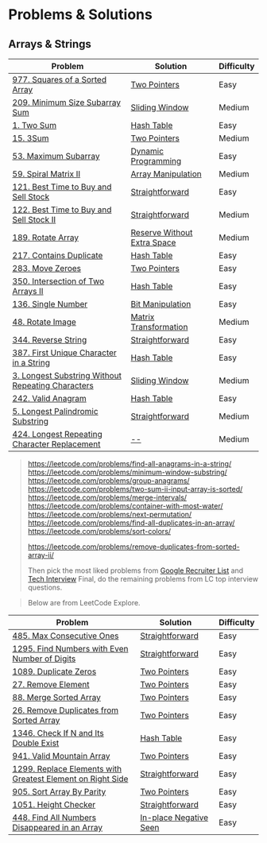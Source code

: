 # Problems & Solutions

## Arrays & Strings
| Problem         | Solution | Difficulty |
|------------------|----------|------------|
|[977. Squares of a Sorted Array](https://leetcode.com/problems/squares-of-a-sorted-array/)|[Two Pointers](../leetcode/977.squares-of-a-sorted-array.md)|Easy|
|[209. Minimum Size Subarray Sum](https://leetcode.com/problems/minimum-size-subarray-sum/)|[Sliding Window](../leetcode/209.minimum-size-subarray-sum.md)|Medium|
|[1. Two Sum](https://leetcode.com/problems/two-sum/)|[Hash Table](../leetcode/1.two-sum.md)|Easy|
|[15. 3Sum](https://leetcode.com/problems/3sum/)|[Two Pointers](../leetcode/15.3sum.md)|Medium|
|[53. Maximum Subarray](https://leetcode.com/problems/maximum-subarray/)|[Dynamic Programming](../leetcode/53.maximum-subarray.md)|Easy|
|[59. Spiral Matrix II](https://leetcode.com/problems/spiral-matrix-ii/)|[Array Manipulation](../leetcode/59.spiral-matrix-ii.md)|Medium|
|[121. Best Time to Buy and Sell Stock](https://leetcode.com/problems/best-time-to-buy-and-sell-stock/)|[Straightforward](../leetcode/121.best-time-to-buy-and-sell-stock.md)|Easy|
|[122. Best Time to Buy and Sell Stock II](https://leetcode.com/problems/best-time-to-buy-and-sell-stock-ii/)|[Straightforward](../leetcode/122.best-time-to-buy-and-sell-stock-ii.md)|Medium|
|[189. Rotate Array](https://leetcode.com/problems/rotate-array/)|[Reserve Without Extra Space](../leetcode/189.rotate-array.md)|Medium|
|[217. Contains Duplicate](https://leetcode.com/problems/contains-duplicate/)|[Hash Table](../leetcode/217.contains-duplicate.md)|Easy|
|[283. Move Zeroes](https://leetcode.com/problems/move-zeroes/)|[Two Pointers](../leetcode/283.move-zeros.md)|Easy|
|[350. Intersection of Two Arrays II](https://leetcode.com/problems/intersection-of-two-arrays-ii/)|[Hash Table](../leetcode/350.intersection-of-two-arrays-ii.md)|Easy|
|[136. Single Number](https://leetcode.com/problems/single-number/)|[Bit Manipulation](../leetcode/136.single-number.md)|Easy|
|[48. Rotate Image](https://leetcode.com/problems/rotate-image/)|[Matrix Transformation](../leetcode/48.rotate-image.md)|Medium|
|[344. Reverse String](https://leetcode.com/problems/reverse-string/)|[Straightforward](../leetcode/344.reverse-string.md)|Easy|
|[387. First Unique Character in a String](https://leetcode.com/problems/first-unique-character-in-a-string/)|[Hash Table](../leetcode/387.first-unique-character-in-a-string.md)|Easy|
|[3. Longest Substring Without Repeating Characters](https://leetcode.com/problems/longest-substring-without-repeating-characters/)|[Sliding Window](../leetcode/3.longest-substring-without-repeating-characters.md)|Medium|
|[242. Valid Anagram](https://leetcode.com/problems/valid-anagram/)|[Hash Table](../leetcode/242.valid-anagram.md)|Easy|
|[5. Longest Palindromic Substring](https://leetcode.com/problems/longest-palindromic-substring/)|[Straightforward](../leetcode/5.longest-palindromic-substring.md)|Medium|
|[424. Longest Repeating Character Replacement](https://leetcode.com/problems/longest-repeating-character-replacement/)|[--](../leetcode/424.longest-repeating-character-replacement.md)|Medium|

> https://leetcode.com/problems/find-all-anagrams-in-a-string/
> https://leetcode.com/problems/minimum-window-substring/
> https://leetcode.com/problems/group-anagrams/
> https://leetcode.com/problems/two-sum-ii-input-array-is-sorted/
> https://leetcode.com/problems/merge-intervals/
> https://leetcode.com/problems/container-with-most-water/
> https://leetcode.com/problems/next-permutation/
> https://leetcode.com/problems/find-all-duplicates-in-an-array/
> https://leetcode.com/problems/sort-colors/
>
> https://leetcode.com/problems/remove-duplicates-from-sorted-array-ii/
> 
> Then pick the most liked problems from [Google Recruiter List](https://turingplanet.org/2020/09/18/leetcode_planning_list/#Array) and [Tech Interview](https://www.techinterviewhandbook.org/algorithms/array/)
> Final, do the remaining problems from LC top interview questions.

> Below are from LeetCode Explore.

| Problem         | Solution | Difficulty |
|------------------|----------|------------|
|[485. Max Consecutive Ones](https://leetcode.com/problems/max-consecutive-ones/)|[Straightforward](../leetcode/485.max-consecutive-ones.md)|Easy|
|[1295. Find Numbers with Even Number of Digits](https://leetcode.com/problems/find-numbers-with-even-number-of-digits/)|[Straightforward](../leetcode/1295.find-numbers-with-even-number-of-digits.md)|Easy|
|[1089. Duplicate Zeros](https://leetcode.com/problems/duplicate-zeros/)|[Two Pointers](../leetcode/1089.duplicate-zeros.md)|Easy|
|[27. Remove Element](https://leetcode.com/problems/remove-element/)|[Two Pointers](../leetcode/27.remove-element.md)|Easy|
|[88. Merge Sorted Array](https://leetcode.com/problems/merge-sorted-array/)|[Two Pointers](../leetcode/88.merge-sorted-array.md)|Easy|
|[26. Remove Duplicates from Sorted Array](https://leetcode.com/problems/remove-duplicates-from-sorted-array/)|[Two Pointers](../leetcode/26.remove-duplicates-from-sorted-array.md)|Easy|
|[1346. Check If N and Its Double Exist](https://leetcode.com/problems/check-if-n-and-its-double-exist/)|[Hash Table](../leetcode/1346.check-if-n-and-its-double-exist.md)|Easy|
|[941. Valid Mountain Array](https://leetcode.com/problems/valid-mountain-array/)|[Two Pointers](../leetcode/941.valid-mountain-array.md)|Easy|
|[1299. Replace Elements with Greatest Element on Right Side](https://leetcode.com/problems/replace-elements-with-greatest-element-on-right-side/)|[Straightforward](../leetcode/1299.replace-elements-with-greatest-element-on-right-side.md)|Easy|
|[905. Sort Array By Parity](https://leetcode.com/problems/sort-array-by-parity/)|[Two Pointers](../leetcode/905.sort-array-by-parity.md)|Easy|
|[1051. Height Checker](https://leetcode.com/problems/height-checker/)|[Straightforward](../leetcode/1051.height-checker.md)|Easy|
|[448. Find All Numbers Disappeared in an Array](https://leetcode.com/problems/find-all-numbers-disappeared-in-an-array/)|[In-place Negative Seen](../leetcode/448.find-all-numbers-disappeared-in-an-array.md)|Easy|